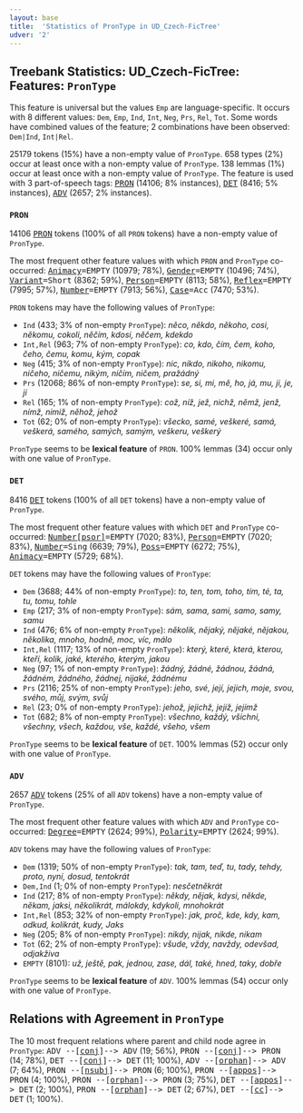 ```yaml
---
layout: base
title:  'Statistics of PronType in UD_Czech-FicTree'
udver: '2'
---
```


## Treebank Statistics: UD_Czech-FicTree: Features: `PronType`

This feature is universal but the values `Emp` are language-specific.
It occurs with 8 different values: `Dem`, `Emp`, `Ind`, `Int`, `Neg`, `Prs`, `Rel`, `Tot`.
Some words have combined values of the feature; 2 combinations have been observed: `Dem|Ind`, `Int|Rel`.

25179 tokens (15%) have a non-empty value of `PronType`.
658 types (2%) occur at least once with a non-empty value of `PronType`.
138 lemmas (1%) occur at least once with a non-empty value of `PronType`.
The feature is used with 3 part-of-speech tags: <tt><a href="cs_fictree-pos-PRON.html">PRON</a></tt> (14106; 8% instances), <tt><a href="cs_fictree-pos-DET.html">DET</a></tt> (8416; 5% instances), <tt><a href="cs_fictree-pos-ADV.html">ADV</a></tt> (2657; 2% instances).

### `PRON`

14106 <tt><a href="cs_fictree-pos-PRON.html">PRON</a></tt> tokens (100% of all `PRON` tokens) have a non-empty value of `PronType`.

The most frequent other feature values with which `PRON` and `PronType` co-occurred: <tt><a href="cs_fictree-feat-Animacy.html">Animacy</a></tt><tt>=EMPTY</tt> (10979; 78%), <tt><a href="cs_fictree-feat-Gender.html">Gender</a></tt><tt>=EMPTY</tt> (10496; 74%), <tt><a href="cs_fictree-feat-Variant.html">Variant</a></tt><tt>=Short</tt> (8362; 59%), <tt><a href="cs_fictree-feat-Person.html">Person</a></tt><tt>=EMPTY</tt> (8113; 58%), <tt><a href="cs_fictree-feat-Reflex.html">Reflex</a></tt><tt>=EMPTY</tt> (7995; 57%), <tt><a href="cs_fictree-feat-Number.html">Number</a></tt><tt>=EMPTY</tt> (7913; 56%), <tt><a href="cs_fictree-feat-Case.html">Case</a></tt><tt>=Acc</tt> (7470; 53%).

`PRON` tokens may have the following values of `PronType`:

* `Ind` (433; 3% of non-empty `PronType`): <em>něco, někdo, někoho, cosi, někomu, cokoli, něčím, kdosi, něčem, kdekdo</em>
* `Int,Rel` (963; 7% of non-empty `PronType`): <em>co, kdo, čím, čem, koho, čeho, čemu, komu, kým, copak</em>
* `Neg` (415; 3% of non-empty `PronType`): <em>nic, nikdo, nikoho, nikomu, ničeho, ničemu, nikým, ničím, ničem, pražádný</em>
* `Prs` (12068; 86% of non-empty `PronType`): <em>se, si, mi, mě, ho, já, mu, ji, je, jí</em>
* `Rel` (165; 1% of non-empty `PronType`): <em>což, níž, jež, nichž, němž, jenž, nímž, nimiž, něhož, jehož</em>
* `Tot` (62; 0% of non-empty `PronType`): <em>všecko, samé, veškeré, samá, veškerá, samého, samých, samým, veškeru, veškerý</em>

`PronType` seems to be **lexical feature** of `PRON`. 100% lemmas (34) occur only with one value of `PronType`.

### `DET`

8416 <tt><a href="cs_fictree-pos-DET.html">DET</a></tt> tokens (100% of all `DET` tokens) have a non-empty value of `PronType`.

The most frequent other feature values with which `DET` and `PronType` co-occurred: <tt><a href="cs_fictree-feat-Number-psor.html">Number[psor]</a></tt><tt>=EMPTY</tt> (7020; 83%), <tt><a href="cs_fictree-feat-Person.html">Person</a></tt><tt>=EMPTY</tt> (7020; 83%), <tt><a href="cs_fictree-feat-Number.html">Number</a></tt><tt>=Sing</tt> (6639; 79%), <tt><a href="cs_fictree-feat-Poss.html">Poss</a></tt><tt>=EMPTY</tt> (6272; 75%), <tt><a href="cs_fictree-feat-Animacy.html">Animacy</a></tt><tt>=EMPTY</tt> (5729; 68%).

`DET` tokens may have the following values of `PronType`:

* `Dem` (3688; 44% of non-empty `PronType`): <em>to, ten, tom, toho, tím, té, ta, tu, tomu, tohle</em>
* `Emp` (217; 3% of non-empty `PronType`): <em>sám, sama, sami, samo, samy, samu</em>
* `Ind` (476; 6% of non-empty `PronType`): <em>několik, nějaký, nějaké, nějakou, několika, mnoho, hodně, moc, víc, málo</em>
* `Int,Rel` (1117; 13% of non-empty `PronType`): <em>který, které, která, kterou, kteří, kolik, jaké, kterého, kterým, jakou</em>
* `Neg` (97; 1% of non-empty `PronType`): <em>žádný, žádné, žádnou, žádná, žádném, žádného, žádnej, nijaké, žádnému</em>
* `Prs` (2116; 25% of non-empty `PronType`): <em>jeho, své, její, jejich, moje, svou, svého, můj, svým, svůj</em>
* `Rel` (23; 0% of non-empty `PronType`): <em>jehož, jejichž, jejíž, jejímž</em>
* `Tot` (682; 8% of non-empty `PronType`): <em>všechno, každý, všichni, všechny, všech, každou, vše, každé, všeho, všem</em>

`PronType` seems to be **lexical feature** of `DET`. 100% lemmas (52) occur only with one value of `PronType`.

### `ADV`

2657 <tt><a href="cs_fictree-pos-ADV.html">ADV</a></tt> tokens (25% of all `ADV` tokens) have a non-empty value of `PronType`.

The most frequent other feature values with which `ADV` and `PronType` co-occurred: <tt><a href="cs_fictree-feat-Degree.html">Degree</a></tt><tt>=EMPTY</tt> (2624; 99%), <tt><a href="cs_fictree-feat-Polarity.html">Polarity</a></tt><tt>=EMPTY</tt> (2624; 99%).

`ADV` tokens may have the following values of `PronType`:

* `Dem` (1319; 50% of non-empty `PronType`): <em>tak, tam, teď, tu, tady, tehdy, proto, nyní, dosud, tentokrát</em>
* `Dem,Ind` (1; 0% of non-empty `PronType`): <em>nesčetněkrát</em>
* `Ind` (217; 8% of non-empty `PronType`): <em>někdy, nějak, kdysi, někde, někam, jaksi, několikrát, málokdy, kdykoli, mnohokrát</em>
* `Int,Rel` (853; 32% of non-empty `PronType`): <em>jak, proč, kde, kdy, kam, odkud, kolikrát, kudy, Jaks</em>
* `Neg` (205; 8% of non-empty `PronType`): <em>nikdy, nijak, nikde, nikam</em>
* `Tot` (62; 2% of non-empty `PronType`): <em>všude, vždy, navždy, odevšad, odjakživa</em>
* `EMPTY` (8101): <em>už, ještě, pak, jednou, zase, dál, také, hned, taky, dobře</em>

`PronType` seems to be **lexical feature** of `ADV`. 100% lemmas (54) occur only with one value of `PronType`.

## Relations with Agreement in `PronType`

The 10 most frequent relations where parent and child node agree in `PronType`:
<tt>ADV --[<tt><a href="cs_fictree-dep-conj.html">conj</a></tt>]--> ADV</tt> (19; 56%),
<tt>PRON --[<tt><a href="cs_fictree-dep-conj.html">conj</a></tt>]--> PRON</tt> (14; 78%),
<tt>DET --[<tt><a href="cs_fictree-dep-conj.html">conj</a></tt>]--> DET</tt> (11; 100%),
<tt>ADV --[<tt><a href="cs_fictree-dep-orphan.html">orphan</a></tt>]--> ADV</tt> (7; 64%),
<tt>PRON --[<tt><a href="cs_fictree-dep-nsubj.html">nsubj</a></tt>]--> PRON</tt> (6; 100%),
<tt>PRON --[<tt><a href="cs_fictree-dep-appos.html">appos</a></tt>]--> PRON</tt> (4; 100%),
<tt>PRON --[<tt><a href="cs_fictree-dep-orphan.html">orphan</a></tt>]--> PRON</tt> (3; 75%),
<tt>DET --[<tt><a href="cs_fictree-dep-appos.html">appos</a></tt>]--> DET</tt> (2; 100%),
<tt>PRON --[<tt><a href="cs_fictree-dep-orphan.html">orphan</a></tt>]--> DET</tt> (2; 67%),
<tt>DET --[<tt><a href="cs_fictree-dep-cc.html">cc</a></tt>]--> DET</tt> (1; 100%).

